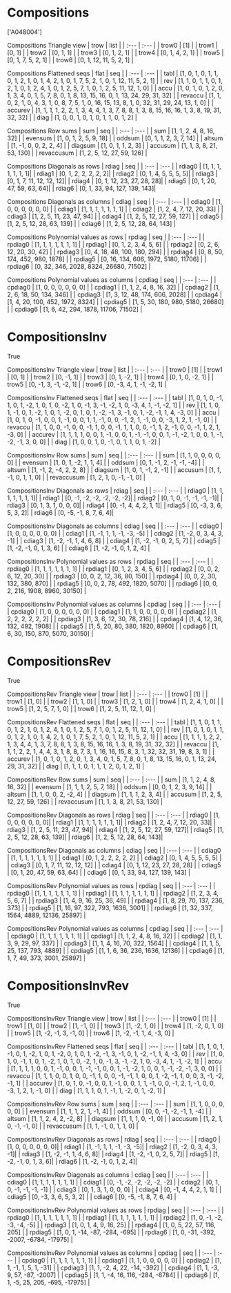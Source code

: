# Compositions
['A048004']

Compositions Triangle view
| trow  |  list  |
| :---  |  :---  |
| trow0 | [1] |
| trow1 | [0, 1] |
| trow2 | [0, 1, 1] |
| trow3 | [0, 1, 2, 1] |
| trow4 | [0, 1, 4, 2, 1] |
| trow5 | [0, 1, 7, 5, 2, 1] |
| trow6 | [0, 1, 12, 11, 5, 2, 1] |

Compositions Flattened seqs
| flat      |   seq  |
| :---      |  :---  |
| tabl     | [1, 0, 1, 0, 1, 1, 0, 1, 2, 1, 0, 1, 4, 2, 1, 0, 1, 7, 5, 2, 1, 0, 1, 12, 11, 5, 2, 1] |
| rev      | [1, 1, 0, 1, 1, 0, 1, 2, 1, 0, 1, 2, 4, 1, 0, 1, 2, 5, 7, 1, 0, 1, 2, 5, 11, 12, 1, 0] |
| accu     | [1, 0, 1, 0, 1, 2, 0, 1, 3, 4, 0, 1, 5, 7, 8, 0, 1, 8, 13, 15, 16, 0, 1, 13, 24, 29, 31, 32] |
| revaccu  | [1, 1, 0, 2, 1, 0, 4, 3, 1, 0, 8, 7, 5, 1, 0, 16, 15, 13, 8, 1, 0, 32, 31, 29, 24, 13, 1, 0] |
| accurev  | [1, 1, 1, 1, 2, 2, 1, 3, 4, 4, 1, 3, 7, 8, 8, 1, 3, 8, 15, 16, 16, 1, 3, 8, 19, 31, 32, 32] |
| diag     | [1, 0, 0, 1, 0, 1, 0, 1, 1, 0, 1, 2] |

Compositions Row sums
| sum        |   seq  |
| :---       |  :---  |
| sum       | [1, 1, 2, 4, 8, 16, 32] |
| evensum   | [1, 0, 1, 2, 5, 9, 18] |
| oddsum    | [0, 1, 1, 2, 3, 7, 14] |
| altsum    | [1, -1, 0, 0, 2, 2, 4] |
| diagsum   | [1, 0, 1, 1, 2, 3] |
| accusum   | [1, 1, 3, 8, 21, 53, 130] |
| revaccusum | [1, 2, 5, 12, 27, 59, 126] |

Compositions Diagonals as rows
| rdiag  |   seq  |
| :---   |  :---  |
| rdiag0 | [1, 1, 1, 1, 1, 1, 1]|
| rdiag1 | [0, 1, 2, 2, 2, 2, 2]|
| rdiag2 | [0, 1, 4, 5, 5, 5, 5]|
| rdiag3 | [0, 1, 7, 11, 12, 12, 12]|
| rdiag4 | [0, 1, 12, 23, 27, 28, 28]|
| rdiag5 | [0, 1, 20, 47, 59, 63, 64]|
| rdiag6 | [0, 1, 33, 94, 127, 139, 143]|

Compositions Diagonals as columns
| cdiag  |   seq  |
| :---   |  :---  |
| cdiag0 | [1, 0, 0, 0, 0, 0, 0] |
| cdiag1 | [1, 1, 1, 1, 1, 1, 1] |
| cdiag2 | [1, 2, 4, 7, 12, 20, 33] |
| cdiag3 | [1, 2, 5, 11, 23, 47, 94] |
| cdiag4 | [1, 2, 5, 12, 27, 59, 127] |
| cdiag5 | [1, 2, 5, 12, 28, 63, 139] |
| cdiag6 | [1, 2, 5, 12, 28, 64, 143] |

Compositions Polynomial values as rows
| rpdiag  |   seq  |
| :---    |  :---  |
| rpdiag0 | [1, 1, 1, 1, 1, 1, 1] |
| rpdiag1 | [0, 1, 2, 3, 4, 5, 6] |
| rpdiag2 | [0, 2, 6, 12, 20, 30, 42] |
| rpdiag3 | [0, 4, 18, 48, 100, 180, 294] |
| rpdiag4 | [0, 8, 50, 174, 452, 980, 1878] |
| rpdiag5 | [0, 16, 134, 606, 1972, 5180, 11706] |
| rpdiag6 | [0, 32, 346, 2028, 8324, 26680, 71502] |

Compositions Polynomial values as columns
| cpdiag  |   seq  |
| :---    |  :---  |
| cpdiag0 | [1, 0, 0, 0, 0, 0, 0] |
| cpdiag1 | [1, 1, 2, 4, 8, 16, 32] |
| cpdiag2 | [1, 2, 6, 18, 50, 134, 346] |
| cpdiag3 | [1, 3, 12, 48, 174, 606, 2028] |
| cpdiag4 | [1, 4, 20, 100, 452, 1972, 8324] |
| cpdiag5 | [1, 5, 30, 180, 980, 5180, 26680] |
| cpdiag6 | [1, 6, 42, 294, 1878, 11706, 71502] |

# CompositionsInv
True

CompositionsInv Triangle view
| trow  |  list  |
| :---  |  :---  |
| trow0 | [1] |
| trow1 | [0, 1] |
| trow2 | [0, -1, 1] |
| trow3 | [0, 1, -2, 1] |
| trow4 | [0, 1, 0, -2, 1] |
| trow5 | [0, -1, 3, -1, -2, 1] |
| trow6 | [0, -3, 4, 1, -1, -2, 1] |

CompositionsInv Flattened seqs
| flat      |   seq  |
| :---      |  :---  |
| tabl     | [1, 0, 1, 0, -1, 1, 0, 1, -2, 1, 0, 1, 0, -2, 1, 0, -1, 3, -1, -2, 1, 0, -3, 4, 1, -1, -2, 1] |
| rev      | [1, 1, 0, 1, -1, 0, 1, -2, 1, 0, 1, -2, 0, 1, 0, 1, -2, -1, 3, -1, 0, 1, -2, -1, 1, 4, -3, 0] |
| accu     | [1, 0, 1, 0, -1, 0, 0, 1, -1, 0, 0, 1, 1, -1, 0, 0, -1, 2, 1, -1, 0, 0, -3, 1, 2, 1, -1, 0] |
| revaccu  | [1, 1, 0, 0, -1, 0, 0, -1, 1, 0, 0, -1, 1, 1, 0, 0, -1, 1, 2, -1, 0, 0, -1, 1, 2, 1, -3, 0] |
| accurev  | [1, 1, 1, 1, 0, 0, 1, -1, 0, 0, 1, -1, -1, 0, 0, 1, -1, -2, 1, 0, 0, 1, -1, -2, -1, 3, 0, 0] |
| diag     | [1, 0, 0, 1, 0, -1, 0, 1, 1, 0, 1, -2] |

CompositionsInv Row sums
| sum        |   seq  |
| :---       |  :---  |
| sum       | [1, 1, 0, 0, 0, 0, 0] |
| evensum   | [1, 0, 1, -2, 1, 1, 4] |
| oddsum    | [0, 1, -1, 2, -1, -1, -4] |
| altsum    | [1, -1, 2, -4, 2, 2, 8] |
| diagsum   | [1, 0, 1, -1, 2, -1] |
| accusum   | [1, 1, -1, 0, 1, 1, 0] |
| revaccusum | [1, 2, 1, 0, -1, -1, 0] |

CompositionsInv Diagonals as rows
| rdiag  |   seq  |
| :---   |  :---  |
| rdiag0 | [1, 1, 1, 1, 1, 1, 1]|
| rdiag1 | [0, -1, -2, -2, -2, -2, -2]|
| rdiag2 | [0, 1, 0, -1, -1, -1, -1]|
| rdiag3 | [0, 1, 3, 1, 0, 0, 0]|
| rdiag4 | [0, -1, 4, 4, 2, 1, 1]|
| rdiag5 | [0, -3, 3, 6, 5, 3, 2]|
| rdiag6 | [0, -5, -1, 8, 7, 6, 4]|

CompositionsInv Diagonals as columns
| cdiag  |   seq  |
| :---   |  :---  |
| cdiag0 | [1, 0, 0, 0, 0, 0, 0] |
| cdiag1 | [1, -1, 1, 1, -1, -3, -5] |
| cdiag2 | [1, -2, 0, 3, 4, 3, -1] |
| cdiag3 | [1, -2, -1, 1, 4, 6, 8] |
| cdiag4 | [1, -2, -1, 0, 2, 5, 7] |
| cdiag5 | [1, -2, -1, 0, 1, 3, 6] |
| cdiag6 | [1, -2, -1, 0, 1, 2, 4] |

CompositionsInv Polynomial values as rows
| rpdiag  |   seq  |
| :---    |  :---  |
| rpdiag0 | [1, 1, 1, 1, 1, 1, 1] |
| rpdiag1 | [0, 1, 2, 3, 4, 5, 6] |
| rpdiag2 | [0, 0, 2, 6, 12, 20, 30] |
| rpdiag3 | [0, 0, 2, 12, 36, 80, 150] |
| rpdiag4 | [0, 0, 2, 30, 132, 380, 870] |
| rpdiag5 | [0, 0, 2, 78, 492, 1820, 5070] |
| rpdiag6 | [0, 0, 2, 216, 1908, 8960, 30150] |

CompositionsInv Polynomial values as columns
| cpdiag  |   seq  |
| :---    |  :---  |
| cpdiag0 | [1, 0, 0, 0, 0, 0, 0] |
| cpdiag1 | [1, 1, 0, 0, 0, 0, 0] |
| cpdiag2 | [1, 2, 2, 2, 2, 2, 2] |
| cpdiag3 | [1, 3, 6, 12, 30, 78, 216] |
| cpdiag4 | [1, 4, 12, 36, 132, 492, 1908] |
| cpdiag5 | [1, 5, 20, 80, 380, 1820, 8960] |
| cpdiag6 | [1, 6, 30, 150, 870, 5070, 30150] |

# CompositionsRev
True

CompositionsRev Triangle view
| trow  |  list  |
| :---  |  :---  |
| trow0 | [1] |
| trow1 | [1, 0] |
| trow2 | [1, 1, 0] |
| trow3 | [1, 2, 1, 0] |
| trow4 | [1, 2, 4, 1, 0] |
| trow5 | [1, 2, 5, 7, 1, 0] |
| trow6 | [1, 2, 5, 11, 12, 1, 0] |

CompositionsRev Flattened seqs
| flat      |   seq  |
| :---      |  :---  |
| tabl     | [1, 1, 0, 1, 1, 0, 1, 2, 1, 0, 1, 2, 4, 1, 0, 1, 2, 5, 7, 1, 0, 1, 2, 5, 11, 12, 1, 0] |
| rev      | [1, 0, 1, 0, 1, 1, 0, 1, 2, 1, 0, 1, 4, 2, 1, 0, 1, 7, 5, 2, 1, 0, 1, 12, 11, 5, 2, 1] |
| accu     | [1, 1, 1, 1, 2, 2, 1, 3, 4, 4, 1, 3, 7, 8, 8, 1, 3, 8, 15, 16, 16, 1, 3, 8, 19, 31, 32, 32] |
| revaccu  | [1, 1, 1, 2, 2, 1, 4, 4, 3, 1, 8, 8, 7, 3, 1, 16, 16, 15, 8, 3, 1, 32, 32, 31, 19, 8, 3, 1] |
| accurev  | [1, 0, 1, 0, 1, 2, 0, 1, 3, 4, 0, 1, 5, 7, 8, 0, 1, 8, 13, 15, 16, 0, 1, 13, 24, 29, 31, 32] |
| diag     | [1, 1, 1, 0, 1, 1, 1, 2, 0, 1, 2, 1] |

CompositionsRev Row sums
| sum        |   seq  |
| :---       |  :---  |
| sum       | [1, 1, 2, 4, 8, 16, 32] |
| evensum   | [1, 1, 1, 2, 5, 7, 18] |
| oddsum    | [0, 0, 1, 2, 3, 9, 14] |
| altsum    | [1, 1, 0, 0, 2, -2, 4] |
| diagsum   | [1, 1, 1, 2, 3, 4] |
| accusum   | [1, 2, 5, 12, 27, 59, 126] |
| revaccusum | [1, 1, 3, 8, 21, 53, 130] |

CompositionsRev Diagonals as rows
| rdiag  |   seq  |
| :---   |  :---  |
| rdiag0 | [1, 0, 0, 0, 0, 0, 0]|
| rdiag1 | [1, 1, 1, 1, 1, 1, 1]|
| rdiag2 | [1, 2, 4, 7, 12, 20, 33]|
| rdiag3 | [1, 2, 5, 11, 23, 47, 94]|
| rdiag4 | [1, 2, 5, 12, 27, 59, 127]|
| rdiag5 | [1, 2, 5, 12, 28, 63, 139]|
| rdiag6 | [1, 2, 5, 12, 28, 64, 143]|

CompositionsRev Diagonals as columns
| cdiag  |   seq  |
| :---   |  :---  |
| cdiag0 | [1, 1, 1, 1, 1, 1, 1] |
| cdiag1 | [0, 1, 2, 2, 2, 2, 2] |
| cdiag2 | [0, 1, 4, 5, 5, 5, 5] |
| cdiag3 | [0, 1, 7, 11, 12, 12, 12] |
| cdiag4 | [0, 1, 12, 23, 27, 28, 28] |
| cdiag5 | [0, 1, 20, 47, 59, 63, 64] |
| cdiag6 | [0, 1, 33, 94, 127, 139, 143] |

CompositionsRev Polynomial values as rows
| rpdiag  |   seq  |
| :---    |  :---  |
| rpdiag0 | [1, 1, 1, 1, 1, 1, 1] |
| rpdiag1 | [1, 1, 1, 1, 1, 1, 1] |
| rpdiag2 | [1, 2, 3, 4, 5, 6, 7] |
| rpdiag3 | [1, 4, 9, 16, 25, 36, 49] |
| rpdiag4 | [1, 8, 29, 70, 137, 236, 373] |
| rpdiag5 | [1, 16, 97, 322, 793, 1636, 3001] |
| rpdiag6 | [1, 32, 337, 1564, 4889, 12136, 25897] |

CompositionsRev Polynomial values as columns
| cpdiag  |   seq  |
| :---    |  :---  |
| cpdiag0 | [1, 1, 1, 1, 1, 1, 1] |
| cpdiag1 | [1, 1, 2, 4, 8, 16, 32] |
| cpdiag2 | [1, 1, 3, 9, 29, 97, 337] |
| cpdiag3 | [1, 1, 4, 16, 70, 322, 1564] |
| cpdiag4 | [1, 1, 5, 25, 137, 793, 4889] |
| cpdiag5 | [1, 1, 6, 36, 236, 1636, 12136] |
| cpdiag6 | [1, 1, 7, 49, 373, 3001, 25897] |

# CompositionsInvRev
True

CompositionsInvRev Triangle view
| trow  |  list  |
| :---  |  :---  |
| trow0 | [1] |
| trow1 | [1, 0] |
| trow2 | [1, -1, 0] |
| trow3 | [1, -2, 1, 0] |
| trow4 | [1, -2, 0, 1, 0] |
| trow5 | [1, -2, -1, 3, -1, 0] |
| trow6 | [1, -2, -1, 1, 4, -3, 0] |

CompositionsInvRev Flattened seqs
| flat      |   seq  |
| :---      |  :---  |
| tabl     | [1, 1, 0, 1, -1, 0, 1, -2, 1, 0, 1, -2, 0, 1, 0, 1, -2, -1, 3, -1, 0, 1, -2, -1, 1, 4, -3, 0] |
| rev      | [1, 0, 1, 0, -1, 1, 0, 1, -2, 1, 0, 1, 0, -2, 1, 0, -1, 3, -1, -2, 1, 0, -3, 4, 1, -1, -2, 1] |
| accu     | [1, 1, 1, 1, 0, 0, 1, -1, 0, 0, 1, -1, -1, 0, 0, 1, -1, -2, 1, 0, 0, 1, -1, -2, -1, 3, 0, 0] |
| revaccu  | [1, 1, 1, 0, 0, 1, 0, 0, -1, 1, 0, 0, -1, -1, 1, 0, 0, 1, -2, -1, 1, 0, 0, 3, -1, -2, -1, 1] |
| accurev  | [1, 0, 1, 0, -1, 0, 0, 1, -1, 0, 0, 1, 1, -1, 0, 0, -1, 2, 1, -1, 0, 0, -3, 1, 2, 1, -1, 0] |
| diag     | [1, 1, 1, 0, 1, -1, 1, -2, 0, 1, -2, 1] |

CompositionsInvRev Row sums
| sum        |   seq  |
| :---       |  :---  |
| sum       | [1, 1, 0, 0, 0, 0, 0] |
| evensum   | [1, 1, 1, 2, 1, -1, 4] |
| oddsum    | [0, 0, -1, -2, -1, 1, -4] |
| altsum    | [1, 1, 2, 4, 2, -2, 8] |
| diagsum   | [1, 1, 1, 0, -1, 0] |
| accusum   | [1, 2, 1, 0, -1, -1, 0] |
| revaccusum | [1, 1, -1, 0, 1, 1, 0] |

CompositionsInvRev Diagonals as rows
| rdiag  |   seq  |
| :---   |  :---  |
| rdiag0 | [1, 0, 0, 0, 0, 0, 0]|
| rdiag1 | [1, -1, 1, 1, -1, -3, -5]|
| rdiag2 | [1, -2, 0, 3, 4, 3, -1]|
| rdiag3 | [1, -2, -1, 1, 4, 6, 8]|
| rdiag4 | [1, -2, -1, 0, 2, 5, 7]|
| rdiag5 | [1, -2, -1, 0, 1, 3, 6]|
| rdiag6 | [1, -2, -1, 0, 1, 2, 4]|

CompositionsInvRev Diagonals as columns
| cdiag  |   seq  |
| :---   |  :---  |
| cdiag0 | [1, 1, 1, 1, 1, 1, 1] |
| cdiag1 | [0, -1, -2, -2, -2, -2, -2] |
| cdiag2 | [0, 1, 0, -1, -1, -1, -1] |
| cdiag3 | [0, 1, 3, 1, 0, 0, 0] |
| cdiag4 | [0, -1, 4, 4, 2, 1, 1] |
| cdiag5 | [0, -3, 3, 6, 5, 3, 2] |
| cdiag6 | [0, -5, -1, 8, 7, 6, 4] |

CompositionsInvRev Polynomial values as rows
| rpdiag  |   seq  |
| :---    |  :---  |
| rpdiag0 | [1, 1, 1, 1, 1, 1, 1] |
| rpdiag1 | [1, 1, 1, 1, 1, 1, 1] |
| rpdiag2 | [1, 0, -1, -2, -3, -4, -5] |
| rpdiag3 | [1, 0, 1, 4, 9, 16, 25] |
| rpdiag4 | [1, 0, 5, 22, 57, 116, 205] |
| rpdiag5 | [1, 0, 1, -14, -87, -284, -695] |
| rpdiag6 | [1, 0, -31, -392, -2007, -6784, -17975] |

CompositionsInvRev Polynomial values as columns
| cpdiag  |   seq  |
| :---    |  :---  |
| cpdiag0 | [1, 1, 1, 1, 1, 1, 1] |
| cpdiag1 | [1, 1, 0, 0, 0, 0, 0] |
| cpdiag2 | [1, 1, -1, 1, 5, 1, -31] |
| cpdiag3 | [1, 1, -2, 4, 22, -14, -392] |
| cpdiag4 | [1, 1, -3, 9, 57, -87, -2007] |
| cpdiag5 | [1, 1, -4, 16, 116, -284, -6784] |
| cpdiag6 | [1, 1, -5, 25, 205, -695, -17975] |


